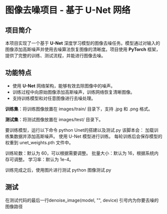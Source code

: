 # 图像去噪项目 - 基于 U-Net 网络

## 项目简介

本项目实现了一个基于 **U-Net** 深度学习模型的图像去噪任务。模型通过对输入的图像添加高斯噪声并使用去噪算法恢复图像的清晰度。项目使用 **PyTorch** 框架，提供了完整的训练、测试流程，并能进行图像去噪。

## 功能特点

- 使用 **U-Net** 网络架构，能够有效去除图像中的噪声。
- 训练过程中向原始图像添加高斯噪声，训练网络恢复清晰图像。
- 支持训练模型和对任意图像进行去噪处理。

**训练集**：将训练图像放置在 images/train/ 目录下，支持 .jpg 和 .png 格式。

**测试集**：将测试图像放置在 images/test/ 目录下。

要训练模型，运行以下命令
python Unet的搭建以及测试.py
该脚本会：
    加载训练集数据并添加高斯噪声。
    使用 U-Net 模型进行训练。
    每轮训练后会保存模型的权重到 unet_weights.pth 文件中。
    
训练轮数：默认为 60，可以根据需要调整。
批量大小：默认为 16，根据系统内存可调整。
学习率：默认为 1e-4。

训练完成之后，使用图片进行测试
python 图像测试.py


## 测试
在测试代码的最后一行denoise_image(model, "", device)  引号内为你要去噪的图像路径

    
